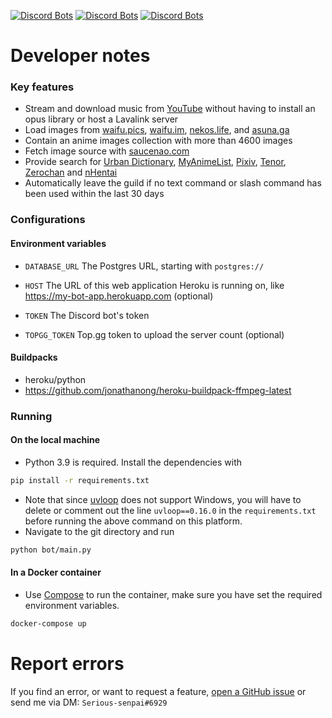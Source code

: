 [![Discord Bots](https://top.gg/api/widget/status/848178172536946708.svg)](https://top.gg/bot/848178172536946708)
[![Discord Bots](https://top.gg/api/widget/servers/848178172536946708.svg)](https://top.gg/bot/848178172536946708)
[![Discord Bots](https://top.gg/api/widget/owner/848178172536946708.svg)](https://top.gg/bot/848178172536946708)
# Developer notes
### Key features
- Stream and download music from [YouTube](https://youtube.com) without having to install an opus library or host a Lavalink server
- Load images from [waifu.pics](https://waifu.pics), [waifu.im](https://waifu.im), [nekos.life](https://nekos.life), and [asuna.ga](https://asuna.ga)
- Contain an anime images collection with more than 4600 images
- Fetch image source with [saucenao.com](https://saucenao.com)
- Provide search for [Urban Dictionary](https://urbandictionary.com), [MyAnimeList](https://myanimelist.net), [Pixiv](https://www.pixiv.net), [Tenor](https://tenor.com), [Zerochan](https://zerochan.net) and [nHentai](https://nhentai.net)
- Automatically leave the guild if no text command or slash command has been used within the last 30 days
### Configurations
#### Environment variables
- `DATABASE_URL` The Postgres URL, starting with `postgres://`

- `HOST` The URL of this web application Heroku is running on, like https://my-bot-app.herokuapp.com (optional)

- `TOKEN` The Discord bot's token

- `TOPGG_TOKEN` Top.gg token to upload the server count (optional)
#### Buildpacks
- heroku/python
- https://github.com/jonathanong/heroku-buildpack-ffmpeg-latest
### Running
#### On the local machine
- Python 3.9 is required. Install the dependencies with
```bash
pip install -r requirements.txt
```
- Note that since [uvloop](https://github.com/MagicStack/uvloop) does not support Windows, you will have to delete or comment out the line `uvloop==0.16.0` in the `requirements.txt` before running the above command on this platform.
- Navigate to the git directory and run
```bash
python bot/main.py
```
#### In a Docker container
- Use [Compose](https://docs.docker.com/compose) to run the container, make sure you have set the required environment variables.
```bash
docker-compose up
```
# Report errors
If you find an error, or want to request a feature, [open a GitHub issue](https://github.com/Serious-senpai/haruka-rewrite/issues/new) or send me via DM: `Serious-senpai#6929`

